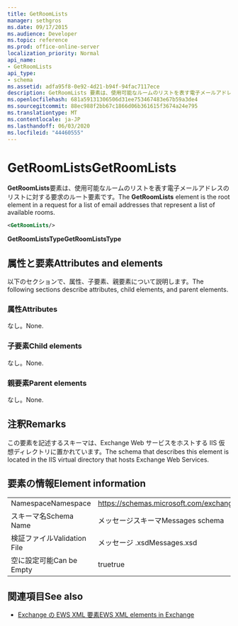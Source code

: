 ```yaml
---
title: GetRoomLists
manager: sethgros
ms.date: 09/17/2015
ms.audience: Developer
ms.topic: reference
ms.prod: office-online-server
localization_priority: Normal
api_name:
- GetRoomLists
api_type:
- schema
ms.assetid: adfa95f8-0e92-4d21-b94f-94fac7117ece
description: GetRoomLists 要素は、使用可能なルームのリストを表す電子メールアドレスのリストに対する要求のルート要素です。
ms.openlocfilehash: 681a59131306506d31ee753467483e67b59a3de4
ms.sourcegitcommit: 88ec988f2bb67c1866d06b361615f3674a24e795
ms.translationtype: MT
ms.contentlocale: ja-JP
ms.lasthandoff: 06/03/2020
ms.locfileid: "44460555"
---
```

# <a name="getroomlists"></a><span data-ttu-id="e8c55-103">GetRoomLists</span><span class="sxs-lookup"><span data-stu-id="e8c55-103">GetRoomLists</span></span>

<span data-ttu-id="e8c55-104">**GetRoomLists**要素は、使用可能なルームのリストを表す電子メールアドレスのリストに対する要求のルート要素です。</span><span class="sxs-lookup"><span data-stu-id="e8c55-104">The **GetRoomLists** element is the root element in a request for a list of email addresses that represent a list of available rooms.</span></span> 
  
```XML
<GetRoomLists/>
```

 <span data-ttu-id="e8c55-105">**GetRoomListsType**</span><span class="sxs-lookup"><span data-stu-id="e8c55-105">**GetRoomListsType**</span></span>
## <a name="attributes-and-elements"></a><span data-ttu-id="e8c55-106">属性と要素</span><span class="sxs-lookup"><span data-stu-id="e8c55-106">Attributes and elements</span></span>

<span data-ttu-id="e8c55-107">以下のセクションで、属性、子要素、親要素について説明します。</span><span class="sxs-lookup"><span data-stu-id="e8c55-107">The following sections describe attributes, child elements, and parent elements.</span></span>
  
### <a name="attributes"></a><span data-ttu-id="e8c55-108">属性</span><span class="sxs-lookup"><span data-stu-id="e8c55-108">Attributes</span></span>

<span data-ttu-id="e8c55-109">なし。</span><span class="sxs-lookup"><span data-stu-id="e8c55-109">None.</span></span>
  
### <a name="child-elements"></a><span data-ttu-id="e8c55-110">子要素</span><span class="sxs-lookup"><span data-stu-id="e8c55-110">Child elements</span></span>

<span data-ttu-id="e8c55-111">なし。</span><span class="sxs-lookup"><span data-stu-id="e8c55-111">None.</span></span>
  
### <a name="parent-elements"></a><span data-ttu-id="e8c55-112">親要素</span><span class="sxs-lookup"><span data-stu-id="e8c55-112">Parent elements</span></span>

<span data-ttu-id="e8c55-113">なし。</span><span class="sxs-lookup"><span data-stu-id="e8c55-113">None.</span></span>
  
## <a name="remarks"></a><span data-ttu-id="e8c55-114">注釈</span><span class="sxs-lookup"><span data-stu-id="e8c55-114">Remarks</span></span>

<span data-ttu-id="e8c55-115">この要素を記述するスキーマは、Exchange Web サービスをホストする IIS 仮想ディレクトリに置かれています。</span><span class="sxs-lookup"><span data-stu-id="e8c55-115">The schema that describes this element is located in the IIS virtual directory that hosts Exchange Web Services.</span></span>
  
## <a name="element-information"></a><span data-ttu-id="e8c55-116">要素の情報</span><span class="sxs-lookup"><span data-stu-id="e8c55-116">Element information</span></span>

|||
|:-----|:-----|
|<span data-ttu-id="e8c55-117">Namespace</span><span class="sxs-lookup"><span data-stu-id="e8c55-117">Namespace</span></span>  <br/> |https://schemas.microsoft.com/exchange/services/2006/messages  <br/> |
|<span data-ttu-id="e8c55-118">スキーマ名</span><span class="sxs-lookup"><span data-stu-id="e8c55-118">Schema Name</span></span>  <br/> |<span data-ttu-id="e8c55-119">メッセージスキーマ</span><span class="sxs-lookup"><span data-stu-id="e8c55-119">Messages schema</span></span>  <br/> |
|<span data-ttu-id="e8c55-120">検証ファイル</span><span class="sxs-lookup"><span data-stu-id="e8c55-120">Validation File</span></span>  <br/> |<span data-ttu-id="e8c55-121">メッセージ .xsd</span><span class="sxs-lookup"><span data-stu-id="e8c55-121">Messages.xsd</span></span>  <br/> |
|<span data-ttu-id="e8c55-122">空に設定可能</span><span class="sxs-lookup"><span data-stu-id="e8c55-122">Can be Empty</span></span>  <br/> |<span data-ttu-id="e8c55-123">true</span><span class="sxs-lookup"><span data-stu-id="e8c55-123">true</span></span>  <br/> |
   
## <a name="see-also"></a><span data-ttu-id="e8c55-124">関連項目</span><span class="sxs-lookup"><span data-stu-id="e8c55-124">See also</span></span>



- [<span data-ttu-id="e8c55-125">Exchange の EWS XML 要素</span><span class="sxs-lookup"><span data-stu-id="e8c55-125">EWS XML elements in Exchange</span></span>](ews-xml-elements-in-exchange.md)

